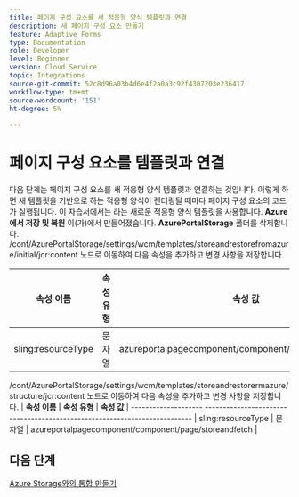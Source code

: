 ```yaml
---
title: 페이지 구성 요소를 새 적응형 양식 템플릿과 연결
description: 새 페이지 구성 요소 만들기
feature: Adaptive Forms
type: Documentation
role: Developer
level: Beginner
version: Cloud Service
topic: Integrations
source-git-commit: 52c8d96a03b4d6e4f2a0a3c92f4307203e236417
workflow-type: tm+mt
source-wordcount: '151'
ht-degree: 5%

---
```


# 페이지 구성 요소를 템플릿과 연결

다음 단계는 페이지 구성 요소를 새 적응형 양식 템플릿과 연결하는 것입니다. 이렇게 하면 새 템플릿을 기반으로 하는 적응형 양식이 렌더링될 때마다 페이지 구성 요소의 코드가 실행됩니다. 이 자습서에서는 라는 새로운 적응형 양식 템플릿을 사용합니다. **Azure에서 저장 및 복원** 이(가)에서 만들어졌습니다. **AzurePortalStorage** 폴더를 삭제합니다.
/conf/AzurePortalStorage/settings/wcm/templates/storeandrestorefromazure/initial/jcr:content 노드로 이동하여 다음 속성을 추가하고 변경 사항을 저장합니다.

| **속성 이름** | **속성 유형** | **속성 값** |
|--------------------|-------------------|-------------------------------------------------------|
| sling:resourceType | 문자열 | azureportalpagecomponent/component/page/storeandfetch |

/conf/AzurePortalStorage/settings/wcm/templates/storeandrestorermazure/structure/jcr:content 노드로 이동하여 다음 속성을 추가하고 변경 사항을 저장합니다.
| **속성 이름**  | **속성 유형** | **속성 값**                                    | -------------------- -------------------------------------------------------------------------- | sling:resourceType | 문자열 | azureportalpagecomponent/component/page/storeandfetch |


## 다음 단계

[Azure Storage와의 통합 만들기](./create-fdm.md)

